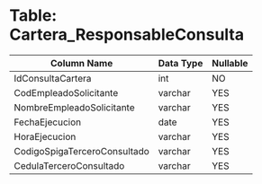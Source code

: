 # Table: Cartera_ResponsableConsulta

| Column Name | Data Type | Nullable |
|-------------|-----------|----------|
| IdConsultaCartera | int | NO |
| CodEmpleadoSolicitante | varchar | YES |
| NombreEmpleadoSolicitante | varchar | YES |
| FechaEjecucion | date | YES |
| HoraEjecucion | varchar | YES |
| CodigoSpigaTerceroConsultado | varchar | YES |
| CedulaTerceroConsultado | varchar | YES |
